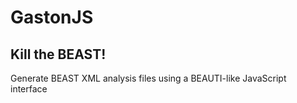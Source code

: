 # GastonJS
## Kill the BEAST!
Generate BEAST XML analysis files using a BEAUTI-like JavaScript interface
